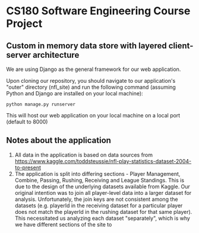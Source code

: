 # CS180 Software Engineering Course Project
## Custom in memory data store with layered client-server architecture

We are using Django as the general framework for our web application. 

Upon cloning our repository, you should navigate to our application's "outer" directory (nfl_site) and run the following command (assuming Python and Django are installed on your local machine):
```{python}
python manage.py runserver
```
This will host our web application on your local machine on a local port (default to 8000)

## Notes about the application
1. All data in the application is based on data sources from https://www.kaggle.com/toddsteussie/nfl-play-statistics-dataset-2004-to-present
2. The application is split into differing sections - Player Management, Combine, Passing, Rushing, Receiving and League Standings.  This is due to the design of the underlying datasets available from Kaggle.  Our original intention was to join all player-level data into a larger dataset for analysis.  Unfortunately, the join keys are not consistent among the datasets (e.g. playerId in the receiving dataset for a particular player does not match the playerId in the rushing dataset for that same player).  This necessitated us analyzing each dataset "separately", which is why we have different sections of the site to 
